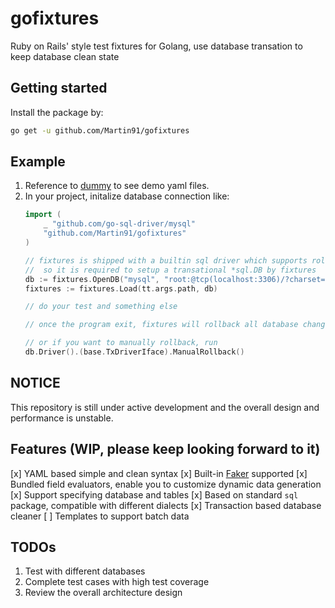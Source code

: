 # gofixtures
Ruby on Rails' style test fixtures for Golang, use database transation to keep database clean state

## Getting started

Install the package by:

```sh
go get -u github.com/Martin91/gofixtures
```

## Example
1. Reference to [dummy](./dummy) to see demo yaml files.
2. In your project, initalize database connection like:
    ```go
    import (
        _ "github.com/go-sql-driver/mysql"
        "github.com/Martin91/gofixtures"
    )

    // fixtures is shipped with a builtin sql driver which supports rollback db automatically,
    //  so it is required to setup a transational *sql.DB by fixtures
    db := fixtures.OpenDB("mysql", "root:@tcp(localhost:3306)/?charset=utf8&parseTime=True&loc=Local")
    fixtures := fixtures.Load(tt.args.path, db)

    // do your test and something else

    // once the program exit, fixtures will rollback all database changes automatically
   
    // or if you want to manually rollback, run
    db.Driver().(base.TxDriverIface).ManualRollback()
    ```

## NOTICE
This repository is still under active development and the overall design and performance is unstable.

## Features (WIP, please keep looking forward to it)

[x] YAML based simple and clean syntax
[x] Built-in [Faker](https://github.com/bxcodec/faker/) supported
[x] Bundled field evaluators, enable you to customize dynamic data generation
[x] Support specifying database and tables
[x] Based on standard `sql` package, compatible with different dialects
[x] Transaction based database cleaner
[ ] Templates to support batch data

## TODOs
1. Test with different databases
2. Complete test cases with high test coverage
3. Review the overall architecture design
